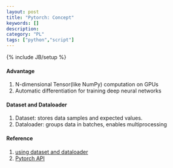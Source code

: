 ```yaml
---
layout: post
title: "Pytorch: Concept"
keywords: []
description: 
category: "PL"
tags: ["python","script"]
---
```

{% include JB/setup %}

#### Advantage
1. N-dimensional Tensor(like NumPy) computation on GPUs
2. Automatic differentiation for training deep neural networks

#### Dataset and Dataloader
1. Dataset: stores data samples and expected values.
2. Dataloader: groups data in batches, enables multiprocessing


#### Reference
1. [using dataset and dataloader](https://medium.com/analytics-vidhya/creating-a-custom-dataset-and-dataloader-in-pytorch-76f210a1df5d)
2. [Pytorch API](https://pytorch.org/docs/stable/index.html)
